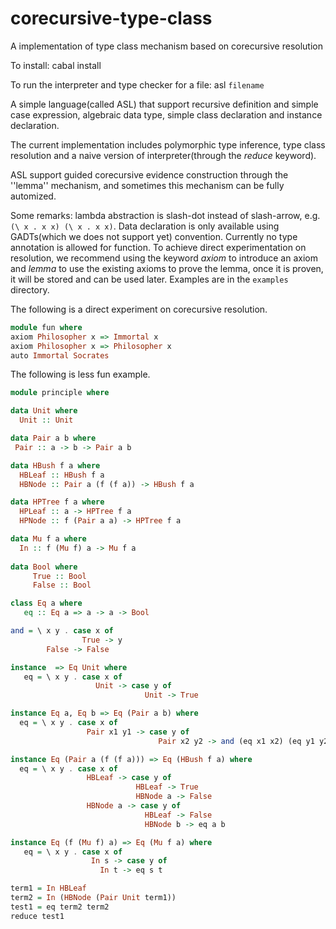 # corecursive-type-class
A implementation of type class mechanism based on corecursive resolution

To install: cabal install

To run the interpreter and type checker for a file: asl `filename`

A simple language(called ASL) that support recursive definition and simple case expression,
algebraic data type, simple class declaration and instance declaration. 

The current implementation includes polymorphic type inference, type class resolution and
a naive version of interpreter(through the *reduce* keyword).

ASL support guided corecursive evidence construction through the ''lemma'' mechanism, 
and sometimes this mechanism can be fully automized.

Some remarks: lambda abstraction is slash-dot instead of slash-arrow, e.g.
`(\ x . x x) (\ x . x x)`. Data declaration is only available using GADTs(which we does not support yet) convention. Currently no type annotation is allowed for function. To achieve direct experimentation on resolution, we recommend using the keyword *axiom* to introduce an axiom and *lemma* to use the existing axioms to prove the lemma, once it is proven, it will be stored and can be used later. Examples are in the `examples` directory.

The following is a direct experiment on corecursive resolution.
```haskell
module fun where
axiom Philosopher x => Immortal x
axiom Philosopher x => Philosopher x
auto Immortal Socrates
```


The following is less fun example.
```haskell
module principle where

data Unit where
  Unit :: Unit

data Pair a b where
 Pair :: a -> b -> Pair a b

data HBush f a where
  HBLeaf :: HBush f a
  HBNode :: Pair a (f (f a)) -> HBush f a

data HPTree f a where
  HPLeaf :: a -> HPTree f a
  HPNode :: f (Pair a a) -> HPTree f a  

data Mu f a where
  In :: f (Mu f) a -> Mu f a
  
data Bool where
     True :: Bool
     False :: Bool

class Eq a where
   eq :: Eq a => a -> a -> Bool

and = \ x y . case x of
                True -> y
		False -> False

instance  => Eq Unit where
   eq = \ x y . case x of
                   Unit -> case y of 
                              Unit -> True

instance Eq a, Eq b => Eq (Pair a b) where
  eq = \ x y . case x of
                 Pair x1 y1 -> case y of
                                 Pair x2 y2 -> and (eq x1 x2) (eq y1 y2)

instance Eq (Pair a (f (f a))) => Eq (HBush f a) where
  eq = \ x y . case x of
                 HBLeaf -> case y of
                            HBLeaf -> True
                            HBNode a -> False
                 HBNode a -> case y of
                              HBLeaf -> False
                              HBNode b -> eq a b

instance Eq (f (Mu f) a) => Eq (Mu f a) where
   eq = \ x y . case x of
                  In s -> case y of
 		            In t -> eq s t

term1 = In HBLeaf
term2 = In (HBNode (Pair Unit term1))
test1 = eq term2 term2
reduce test1

```


